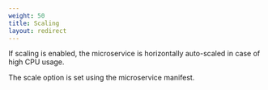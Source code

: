 ```yaml
---
weight: 50
title: Scaling
layout: redirect
---
```


If scaling is enabled, the microservice is horizontally auto-scaled in case of high CPU usage. 

The scale option is set using the microservice manifest.